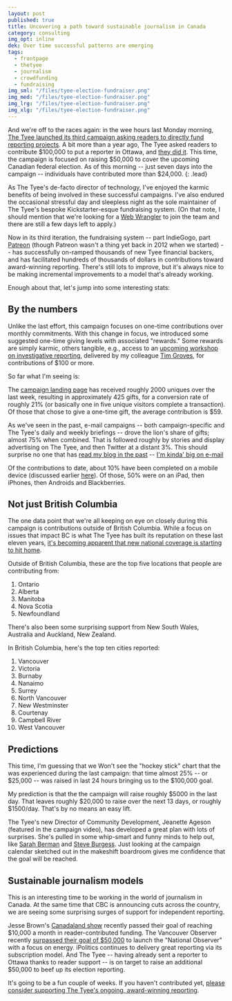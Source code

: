 ```yaml
---
layout: post
published: true
title: Uncovering a path toward sustainable journalism in Canada
category: consulting
img_opt: inline
dek: Over time successful patterns are emerging
tags: 
  - frontpage
  - thetyee
  - journalism
  - crowdfunding
  - fundraising
img_sml: "/files/tyee-election-fundraiser.png"
img_med: "/files/tyee-election-fundraiser.png"
img_lrg: "/files/tyee-election-fundraiser.png"
img_xlg: "/files/tyee-election-fundraiser.png"
---
```


And we're off to the races again: in the wee hours last Monday morning, [The Tyee launched its third campaign asking readers to directly fund reporting projects][support]. A bit more than a year ago, The Tyee asked readers to contribute $100,000 to put a reporter in Ottawa, and [they did it](http://thetyee.ca/Tyeenews/2013/11/19/Tyee-National-Day-After/). This time, the campaign is focused on raising $50,000 to cover the upcoming Canadian federal election. As of this morning -- just seven days into the campaign -- individuals have contributed more than $24,000.
{: .lead}

As The Tyee's de-facto director of technology, I've enjoyed the karmic benefits of being involved in these successful campaigns. I've also endured the occasional stressful day and sleepless night as the sole maintainer of The Tyee's bespoke Kickstarter-esque fundraising system. (On that note, I should mention that we're looking for a [Web Wrangler](http://thetyee.ca/Jobs/Web-Wrangler/) to join the team and there are still a few days left to apply.)

Now in its third iteration, the fundraising system -- part IndieGogo, part [Patreon](https://www.patreon.com/) (though Patreon wasn't a thing yet back in 2012 when we started) -- has successfully on-ramped thousands of new Tyee financial backers, and has facilitated hundreds of thousands of dollars in contributions toward award-winning reporting. There's still lots to improve, but it's always nice to be making incremental improvements to a model that's already working.

Enough about that, let's jump into some interesting stats:

## By the numbers

Unlike the last effort, this campaign focuses on one-time contributions over monthly commitments. With this change in focus, we introduced some suggested one-time giving levels with associated "rewards." Some rewards are simply karmic, others tangible, e.g., access to an [upcoming workshop on investigative reporting](http://thetyee.ca/MasterClass/Spring2015/Tim-Groves/), delivered by my colleague [Tim Groves](https://twitter.com/TimMGroves), for contributions of $100 or more.

So far what I'm seeing is:

The [campaign landing page][support] has received roughly 2000 uniques over the last week, resulting in approximately 425 gifts, for a conversion rate of roughly 21% (or basically one in five unique visitors complete a transaction). Of those that chose to give a one-time gift, the average contribution is $59. 

As we've seen in the past, e-mail campaigns -- both campaign-specific and The Tyee's daily and weekly briefings -- drove the lion's share of gifts; almost 75% when combined. That is followed roughly by stories and display advertising on The Tyee, and then Twitter at a distant 3%. This should surprise no one that has  [read my blog in the past](http://phillipadsmith.com/2014/03/email-is-alive-and-well.html) -- [I'm kinda' big on e-mail](http://phillipadsmith.com/2014/03/email-is-alive-and-well.html)

Of the contributions to date, about 10% have been completed on a mobile device (discussed earlier [here](http://phillipadsmith.com/2013/12/anatomy-of-100000-how-1000-individuals-helped-to-take-the-tyee-national.html)). Of those, 50% were on an iPad, then iPhones, then Androids and Blackberries.

## Not just British Columbia

The one data point that we're all keeping on eye on closely during this campaign is contributions outside of British Columbia. While a focus on issues that impact BC is what The Tyee has built its reputation on these last eleven years, [it's becoming apparent that new  national coverage is starting to hit home](http://thetyee.ca/National).

Outside of British Columbia, these are the top five locations that people are contributing from:

1. Ontario
1. Alberta
1. Manitoba
1. Nova Scotia
1. Newfoundland

There's also been some surprising support from New South Wales, Australia and Auckland, New Zealand.

In British Columbia, here's the top ten cities reported:

1.	Vancouver
1.	Victoria
1.	Burnaby
1.	Nanaimo
1.	Surrey
1.	North Vancouver
1.	New Westminster
1.	Courtenay
1.	Campbell River
1.	West Vancouver

## Predictions

This time, I'm guessing that we Won't see the "hockey stick" chart that the was experienced during the last campaign: that time almost 25% -- or $25,000 -- was raised in last 24 hours bringing us to the $100,000 goal.

My prediction is that the the campaign will raise roughly $5000 in the last day. That leaves roughly $20,000 to raise over the next 13 days, or roughly $1500/day. That's by no means an easy lift.

The Tyee's new Director of Community Development, Jeanette Ageson (featured in the campaign video), has developed a great plan with lots of surprises. She's pulled in some whip-smart and funny minds to help out, like [Sarah Berman](http://thetyee.ca/Bios/Sarah_Berman/) and [Steve Burgess](http://thetyee.ca/Bios/Steve_Burgess/). Just looking at the campaign calendar sketched out in the makeshift boardroom gives me confidence that the goal will be reached.

## Sustainable journalism models

This is an interesting time to be working in the world of journalism in Canada. At the same time that CBC is announcing cuts across the country, we are seeing some surprising surges of support for independent reporting. 

Jesse Brown's [Canadaland show](http://canadalandshow.com/) recently passed their goal of reaching $10,000 a month in reader-contributed funding. The Vancouver Observer recently [surpassed their goal of $50,000](https://www.kickstarter.com/projects/870712911/national-observer-reports-from-the-energy-battlegr) to launch the "National Observer" with a focus on energy. iPolitics continues to delivery great reporting via its subscription model. And The Tyee -- having already sent a reporter to Ottawa thanks to reader support -- is on target to raise an additional $50,000 to beef up its election reporting.

It's going to be a fun couple of weeks. If you haven't contributed yet, [please consider supporting The Tyee's ongoing, award-winning reporting][support].

[support]: http://support.thetyee.ca